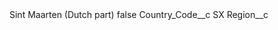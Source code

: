 <?xml version="1.0" encoding="UTF-8"?>
<CustomMetadata xmlns="http://soap.sforce.com/2006/04/metadata" xmlns:xsi="http://www.w3.org/2001/XMLSchema-instance" xmlns:xsd="http://www.w3.org/2001/XMLSchema">
    <label>Sint Maarten (Dutch part)</label>
    <protected>false</protected>
    <values>
        <field>Country_Code__c</field>
        <value xsi:type="xsd:string">SX</value>
    </values>
    <values>
        <field>Region__c</field>
        <value xsi:nil="true"/>
    </values>
</CustomMetadata>
